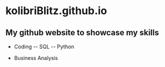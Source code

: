 # kolibriBlitz.github.io
## My github website to showcase my skills

- Coding
-- SQL
-- Python

- Business Analysis
